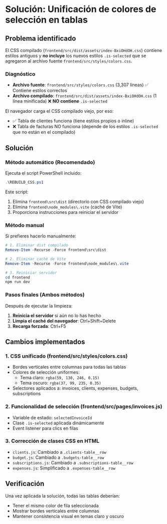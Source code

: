 # Solución: Unificación de colores de selección en tablas

## Problema identificado

El CSS compilado (`frontend/src/dist/assets/index-BxiOHdOH.css`) contiene estilos antiguos y **no incluye** los nuevos estilos `.is-selected` que se agregaron al archivo fuente `frontend/src/styles/colors.css`.

### Diagnóstico
- **Archivo fuente**: `frontend/src/styles/colors.css` (3,307 líneas) ✅ Contiene estilos correctos
- **Archivo compilado**: `frontend/src/dist/assets/index-BxiOHdOH.css` (1 línea minificada) ❌ **NO contiene** `.is-selected`

El navegador carga el CSS compilado viejo, por eso:
- ✅ Tabla de clientes funciona (tiene estilos propios o inline)
- ❌ Tabla de facturas NO funciona (depende de los estilos `.is-selected` que no están en el compilado)

## Solución

### Método automático (Recomendado)

Ejecuta el script PowerShell incluido:

```powershell
.\REBUILD_CSS.ps1
```

Este script:
1. Elimina `frontend\src\dist` (directorio con CSS compilado viejo)
2. Elimina `frontend\node_modules\.vite` (caché de Vite)
3. Proporciona instrucciones para reiniciar el servidor

### Método manual

Si prefieres hacerlo manualmente:

```powershell
# 1. Eliminar dist compilado
Remove-Item -Recurse -Force frontend\src\dist

# 2. Eliminar caché de Vite
Remove-Item -Recurse -Force frontend\node_modules\.vite

# 3. Reiniciar servidor
cd frontend
npm run dev
```

### Pasos finales (Ambos métodos)

Después de ejecutar la limpieza:

1. **Reinicia el servidor** si aún no lo has hecho
2. **Limpia el caché del navegador**: Ctrl+Shift+Delete
3. **Recarga forzada**: Ctrl+F5

## Cambios implementados

### 1. CSS unificado (frontend/src/styles/colors.css)

- Bordes verticales entre columnas para todas las tablas
- Colores de selección uniformes:
  - Tema claro: `rgba(59, 130, 246, 0.15)`
  - Tema oscuro: `rgba(37, 99, 235, 0.35)`
- Selectores aplicados a: invoices, clients, expenses, budgets, subscriptions

### 2. Funcionalidad de selección (frontend/src/pages/invoices.js)

- Variable de estado: `selectedInvoiceId`
- Clase `.is-selected` aplicada dinámicamente
- Event listener para clics en filas

### 3. Corrección de clases CSS en HTML

- `clients.js`: Cambiado a `.clients-table__row`
- `budget.js`: Cambiado a `.budgets-table__row`
- `subscriptions.js`: Cambiado a `.subscriptions-table__row`
- `expenses.js`: Simplificado a `.expenses-table__row`

## Verificación

Una vez aplicada la solución, todas las tablas deberían:
- Tener el mismo color de fila seleccionada
- Mostrar bordes verticales entre columnas
- Mantener consistencia visual en temas claro y oscuro
